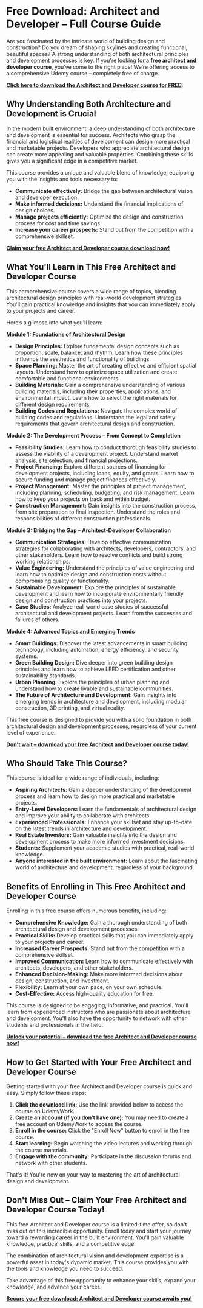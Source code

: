 # Free Download: Architect and Developer – Full Course Guide

Are you fascinated by the intricate world of building design and construction? Do you dream of shaping skylines and creating functional, beautiful spaces? A strong understanding of both architectural principles and development processes is key. If you're looking for a **free architect and developer course**, you've come to the right place! We’re offering access to a comprehensive Udemy course – completely free of charge.

[**Click here to download the Architect and Developer course for FREE!**](https://udemywork.com/architect-and-developer)

## Why Understanding Both Architecture and Development is Crucial

In the modern built environment, a deep understanding of both architecture and development is essential for success. Architects who grasp the financial and logistical realities of development can design more practical and marketable projects. Developers who appreciate architectural design can create more appealing and valuable properties. Combining these skills gives you a significant edge in a competitive market.

This course provides a unique and valuable blend of knowledge, equipping you with the insights and tools necessary to:

*   **Communicate effectively:** Bridge the gap between architectural vision and developer execution.
*   **Make informed decisions:** Understand the financial implications of design choices.
*   **Manage projects efficiently:** Optimize the design and construction process for cost and time savings.
*   **Increase your career prospects:** Stand out from the competition with a comprehensive skillset.

[**Claim your free Architect and Developer course download now!**](https://udemywork.com/architect-and-developer)

## What You'll Learn in This Free Architect and Developer Course

This comprehensive course covers a wide range of topics, blending architectural design principles with real-world development strategies. You'll gain practical knowledge and insights that you can immediately apply to your projects and career.

Here’s a glimpse into what you'll learn:

**Module 1: Foundations of Architectural Design**

*   **Design Principles:** Explore fundamental design concepts such as proportion, scale, balance, and rhythm. Learn how these principles influence the aesthetics and functionality of buildings.
*   **Space Planning:** Master the art of creating effective and efficient spatial layouts. Understand how to optimize space utilization and create comfortable and functional environments.
*   **Building Materials:** Gain a comprehensive understanding of various building materials, including their properties, applications, and environmental impact. Learn how to select the right materials for different design requirements.
*   **Building Codes and Regulations:** Navigate the complex world of building codes and regulations. Understand the legal and safety requirements that govern architectural design and construction.

**Module 2: The Development Process – From Concept to Completion**

*   **Feasibility Studies:** Learn how to conduct thorough feasibility studies to assess the viability of a development project. Understand market analysis, site selection, and financial projections.
*   **Project Financing:** Explore different sources of financing for development projects, including loans, equity, and grants. Learn how to secure funding and manage project finances effectively.
*   **Project Management:** Master the principles of project management, including planning, scheduling, budgeting, and risk management. Learn how to keep your projects on track and within budget.
*   **Construction Management:** Gain insights into the construction process, from site preparation to final inspection. Understand the roles and responsibilities of different construction professionals.

**Module 3: Bridging the Gap – Architect-Developer Collaboration**

*   **Communication Strategies:** Develop effective communication strategies for collaborating with architects, developers, contractors, and other stakeholders. Learn how to resolve conflicts and build strong working relationships.
*   **Value Engineering:** Understand the principles of value engineering and learn how to optimize design and construction costs without compromising quality or functionality.
*   **Sustainable Development:** Explore the principles of sustainable development and learn how to incorporate environmentally friendly design and construction practices into your projects.
*   **Case Studies:** Analyze real-world case studies of successful architectural and development projects. Learn from the successes and failures of others.

**Module 4: Advanced Topics and Emerging Trends**

*   **Smart Buildings:** Discover the latest advancements in smart building technology, including automation, energy efficiency, and security systems.
*   **Green Building Design:** Dive deeper into green building design principles and learn how to achieve LEED certification and other sustainability standards.
*   **Urban Planning:** Explore the principles of urban planning and understand how to create livable and sustainable communities.
*   **The Future of Architecture and Development:** Gain insights into emerging trends in architecture and development, including modular construction, 3D printing, and virtual reality.

This free course is designed to provide you with a solid foundation in both architectural design and development processes, regardless of your current level of experience.

[**Don't wait – download your free Architect and Developer course today!**](https://udemywork.com/architect-and-developer)

## Who Should Take This Course?

This course is ideal for a wide range of individuals, including:

*   **Aspiring Architects:** Gain a deeper understanding of the development process and learn how to design more practical and marketable projects.
*   **Entry-Level Developers:** Learn the fundamentals of architectural design and improve your ability to collaborate with architects.
*   **Experienced Professionals:** Enhance your skillset and stay up-to-date on the latest trends in architecture and development.
*   **Real Estate Investors:** Gain valuable insights into the design and development process to make more informed investment decisions.
*   **Students:** Supplement your academic studies with practical, real-world knowledge.
*   **Anyone interested in the built environment:** Learn about the fascinating world of architecture and development, regardless of your background.

## Benefits of Enrolling in This Free Architect and Developer Course

Enrolling in this free course offers numerous benefits, including:

*   **Comprehensive Knowledge:** Gain a thorough understanding of both architectural design and development processes.
*   **Practical Skills:** Develop practical skills that you can immediately apply to your projects and career.
*   **Increased Career Prospects:** Stand out from the competition with a comprehensive skillset.
*   **Improved Communication:** Learn how to communicate effectively with architects, developers, and other stakeholders.
*   **Enhanced Decision-Making:** Make more informed decisions about design, construction, and investment.
*   **Flexibility:** Learn at your own pace, on your own schedule.
*   **Cost-Effective:** Access high-quality education for free.

This course is designed to be engaging, informative, and practical. You'll learn from experienced instructors who are passionate about architecture and development. You'll also have the opportunity to network with other students and professionals in the field.

[**Unlock your potential – download the free Architect and Developer course now!**](https://udemywork.com/architect-and-developer)

## How to Get Started with Your Free Architect and Developer Course

Getting started with your free Architect and Developer course is quick and easy. Simply follow these steps:

1.  **Click the download link:** Use the link provided below to access the course on UdemyWork.
2.  **Create an account (if you don’t have one):** You may need to create a free account on UdemyWork to access the course.
3.  **Enroll in the course:** Click the "Enroll Now" button to enroll in the free course.
4.  **Start learning:** Begin watching the video lectures and working through the course materials.
5.  **Engage with the community:** Participate in the discussion forums and network with other students.

That's it! You're now on your way to mastering the art of architectural design and development.

## Don't Miss Out – Claim Your Free Architect and Developer Course Today!

This free Architect and Developer course is a limited-time offer, so don't miss out on this incredible opportunity. Enroll today and start your journey toward a rewarding career in the built environment. You'll gain valuable knowledge, practical skills, and a competitive edge.

The combination of architectural vision and development expertise is a powerful asset in today's dynamic market. This course provides you with the tools and knowledge you need to succeed.

Take advantage of this free opportunity to enhance your skills, expand your knowledge, and advance your career.

[**Secure your free download: Architect and Developer course awaits you!**](https://udemywork.com/architect-and-developer)
